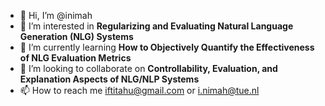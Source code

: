 - 👋 Hi, I’m @inimah
- 👀 I’m interested in **Regularizing and Evaluating Natural Language Generation (NLG) Systems**
- 🌱 I’m currently learning **How to Objectively Quantify the Effectiveness of NLG Evaluation Metrics**
- 💞️ I’m looking to collaborate on **Controllability, Evaluation, and Explanation Aspects of NLG/NLP Systems**
- 📫 How to reach me iftitahu@gmail.com or i.nimah@tue.nl

<!---
inimah/inimah is a ✨ special ✨ repository because its `README.md` (this file) appears on your GitHub profile.
You can click the Preview link to take a look at your changes.
--->

